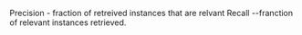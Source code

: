 

Precision - fraction of retreived instances that are relvant
Recall --franction of relevant instances retrieved.